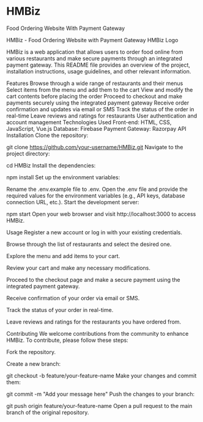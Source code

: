# HMBiz
Food Ordering Website With Payment Gateway


HMBiz - Food Ordering Website with Payment Gateway
HMBiz Logo

HMBiz is a web application that allows users to order food online from various restaurants and make secure payments through an integrated payment gateway. This README file provides an overview of the project, installation instructions, usage guidelines, and other relevant information.

Features
Browse through a wide range of restaurants and their menus
Select items from the menu and add them to the cart
View and modify the cart contents before placing the order
Proceed to checkout and make payments securely using the integrated payment gateway
Receive order confirmation and updates via email or SMS
Track the status of the order in real-time
Leave reviews and ratings for restaurants
User authentication and account management
Technologies Used
Front-end: HTML, CSS, JavaScript, Vue.js
Database: Firebase
Payment Gateway: Razorpay API
Installation
Clone the repository:


git clone https://github.com/your-username/HMBiz.git
Navigate to the project directory:

cd HMBiz
Install the dependencies:


npm install
Set up the environment variables:

Rename the .env.example file to .env.
Open the .env file and provide the required values for the environment variables (e.g., API keys, database connection URL, etc.).
Start the development server:

npm start
Open your web browser and visit http://localhost:3000 to access HMBiz.

Usage
Register a new account or log in with your existing credentials.

Browse through the list of restaurants and select the desired one.

Explore the menu and add items to your cart.

Review your cart and make any necessary modifications.

Proceed to the checkout page and make a secure payment using the integrated payment gateway.

Receive confirmation of your order via email or SMS.

Track the status of your order in real-time.

Leave reviews and ratings for the restaurants you have ordered from.

Contributing
We welcome contributions from the community to enhance HMBiz. To contribute, please follow these steps:

Fork the repository.

Create a new branch:


git checkout -b feature/your-feature-name
Make your changes and commit them:



git commit -m "Add your message here"
Push the changes to your branch:



git push origin feature/your-feature-name
Open a pull request to the main branch of the original repository.







